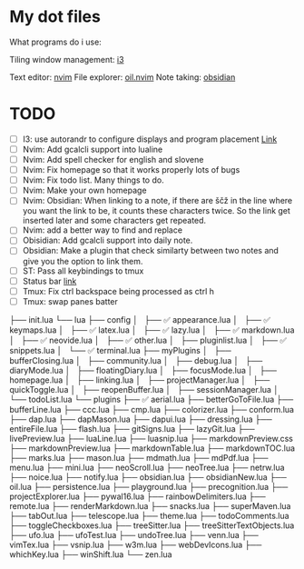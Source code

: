 # My dot files
What programs do i use:

Tiling window management: [i3](https://i3wm.org)

Text editor: [nvim](https://github.com/neovim/neovim)
File explorer: [oil.nvim](https://github.com/stevearc/oil.nvim)
Note taking: [obsidian](https://obsidian.md)

# TODO
- [ ] I3: use autorandr to configure displays and program placement [Link](https://github.com/phillipberndt/autorandr)
- [ ] Nvim: Add gcalcli support into lualine
- [ ] Nvim: Add spell checker for english and slovene
- [ ] Nvim: Fix homepage so that it works properly lots of bugs
- [ ] Nvim: Fix todo list. Many things to do.
- [ ] Nvim: Make your own homepage
- [ ] Nvim: Obsidian: When linking to a note, if there are ščž in the line where you want the link to be, it counts these characters twice. So the link get inserted later and some characters get repeated.
- [ ] Nvim: add a better way to find and replace
- [ ] Obisidian: Add gcalcli support into daily note.
- [ ] Obsidian: Make a plugin that check similarty between two notes and give you the option to link them.
- [ ] ST: Pass all keybindings to tmux
- [ ] Status bar [link](https://www.reddit.com/r/i3wm/comments/79m7td/is_there_a_list_of_status_bars/)
- [ ] Tmux: Fix ctrl backspace being processed as ctrl h
- [ ] Tmux: swap panes batter

├── init.lua
└── lua
    ├── config
    │   ├── ✅ appearance.lua
    │   ├── ✅ keymaps.lua
    │   ├── ✅ latex.lua
    │   ├── ✅ lazy.lua
    │   ├── ✅ markdown.lua
    │   ├── ✅ neovide.lua
    │   ├── ✅ other.lua
    │   ├── pluginlist.lua
    │   ├── ✅ snippets.lua
    │   └── ✅ terminal.lua
    ├── myPlugins
    │   ├── bufferClosing.lua
    │   ├── community.lua
    │   ├── debug.lua
    │   ├── diaryMode.lua
    │   ├── floatingDiary.lua
    │   ├── focusMode.lua
    │   ├── homepage.lua
    │   ├── linking.lua
    │   ├── projectManager.lua
    │   ├── quickToggle.lua
    │   ├── reopenBuffer.lua
    │   ├── sessionManager.lua
    │   └── todoList.lua
    └── plugins
        ├── ✅ aerial.lua
        ├── betterGoToFile.lua
        ├── bufferLine.lua
        ├── ccc.lua
        ├── cmp.lua
        ├── colorizer.lua
        ├── conform.lua
        ├── dap.lua
        ├── dapMason.lua
        ├── dapui.lua
        ├── dressing.lua
        ├── entireFile.lua
        ├── flash.lua
        ├── gitSigns.lua
        ├── lazyGit.lua
        ├── livePreview.lua
        ├── luaLine.lua
        ├── luasnip.lua
        ├── markdownPreview.css
        ├── markdownPreview.lua
        ├── markdownTable.lua
        ├── markdownTOC.lua
        ├── marks.lua
        ├── mason.lua
        ├── mdmath.lua
        ├── mdPdf.lua
        ├── menu.lua
        ├── mini.lua
        ├── neoScroll.lua
        ├── neoTree.lua
        ├── netrw.lua
        ├── noice.lua
        ├── notify.lua
        ├── obsidian.lua
        ├── obsidianNew.lua
        ├── oil.lua
        ├── persistence.lua
        ├── playground.lua
        ├── precognition.lua
        ├── projectExplorer.lua
        ├── pywal16.lua
        ├── rainbowDelimiters.lua
        ├── remote.lua
        ├── renderMarkdown.lua
        ├── snacks.lua
        ├── superMaven.lua
        ├── tabOut.lua
        ├── telescope.lua
        ├── theme.lua
        ├── todoComments.lua
        ├── toggleCheckboxes.lua
        ├── treeSitter.lua
        ├── treeSitterTextObjects.lua
        ├── ufo.lua
        ├── ufoTest.lua
        ├── undoTree.lua
        ├── venn.lua
        ├── vimTex.lua
        ├── vsnip.lua
        ├── w3m.lua
        ├── webDevIcons.lua
        ├── whichKey.lua
        ├── winShift.lua
        └── zen.lua
